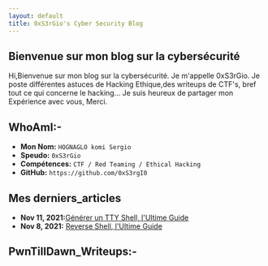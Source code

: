 ```yaml
---
layout: default
title: 0xS3rGio's Cyber Security Blog
---
```


## **Bienvenue sur mon blog sur la cybersécurité**

Hi,Bienvenue sur mon blog sur la cybersécurité. Je m'appelle 0xS3rGio. Je poste différentes astuces de Hacking Ethique,des writeups de CTF's, bref tout ce qui concerne le hacking... Je suis heureux de partager mon Expérience avec vous, Merci.

## WhoAmI:-

- **Mon Nom:**    `HOGNAGLO komi Sergio`
- **Speudo:**   `0xS3rGio`
- **Compétences:**  `CTF / Red Teaming / Ethical Hacking`
- **GitHub:**     `https://github.com/0xS3rgI0`

## **Mes derniers_articles**

- **Nov 11, 2021:**[Générer un TTY Shell, l'Ultime Guide](https://0xS3rgI0.github.io/posts/Ttyshells.html)
- **Nov 8, 2021:** [Reverse Shell, l'Ultime Guide](https://0xS3rgI0.github.io/posts/Revshell.html)





## **PwnTillDawn_Writeups:-**













